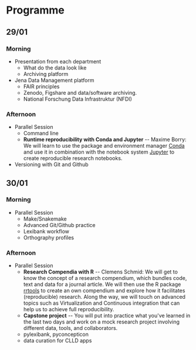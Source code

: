 # Programme

## 29/01

### Morning 

- Presentation from each department
    - What do the data look like
    - Archiving platform
- Jena Data Management platform
    - FAIR principles 
    - Zenodo, Figshare and data/software archiving.
    - National Forschung Data Infrastruktur (NFDI)


### Afternoon
- Parallel Session
    - Command line
    - **Runtime reproducibility with Conda and Jupyter** -- Maxime Borry: We will learn to use the package and environment manager [Conda](https://docs.conda.io/en/latest) and use it in combination with the notebook system [Jupyter](https://jupyter.org) to create reproducible research notebooks.
- Versioning with Git and Github

## 30/01

### Morning 

- Parallel Session
    - Make/Snakemake
    - Advanced Git/Github practice 
    - Lexibank workflow
    - Orthography profiles


### Afternoon 

- Parallel Session
    - **Research Compendia with R** -- Clemens Schmid: We will get to know the concept of a research compendium, which bundles code, text and data for a journal article. We will then use the R package [rrtools](https://github.com/benmarwick/rrtools) to create an own compendium and explore how it facilitates (reproducible) research. Along the way, we will touch on advanced topics such as Virtualization and Continuous integration that can help us to achieve full reproducibility.
    - **Capstone project** -- You will put into practice what you've learned in the last two days and work on a mock research project involving different data, tools, and collaborators.
    - pylexibank, pyconcepticon
    - data curation for CLLD apps
